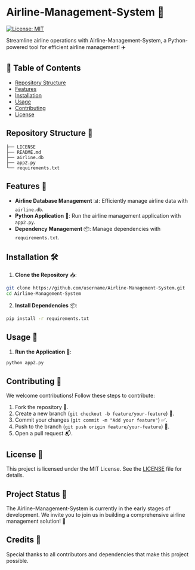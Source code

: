 # Airline-Management-System 🚀
[![License: MIT](https://img.shields.io/badge/License-MIT-yellow.svg)](https://opensource.org/licenses/MIT)

Streamline airline operations with Airline-Management-System, a Python-powered tool for efficient airline management! ✈️

## 📑 Table of Contents
- [Repository Structure](#repository-structure)
- [Features](#features)
- [Installation](#installation)
- [Usage](#usage)
- [Contributing](#contributing)
- [License](#license)

## Repository Structure 📁

```plaintext
├── LICENSE
├── README.md
├── airline.db
├── app2.py
└── requirements.txt
```

## Features 🌟

- **Airline Database Management** 📊: Efficiently manage airline data with `airline.db`.
- **Python Application** 🐍: Run the airline management application with `app2.py`.
- **Dependency Management** 📦: Manage dependencies with `requirements.txt`.

## Installation 🛠️

1. **Clone the Repository** 📥:
 ```bash
 git clone https://github.com/username/Airline-Management-System.git
 cd Airline-Management-System
 ```

2. **Install Dependencies** 📦:
 ```bash
 pip install -r requirements.txt
 ```

## Usage 🎯

1. **Run the Application** 🚀:
 ```bash
 python app2.py
 ```

## Contributing 🤝

We welcome contributions! Follow these steps to contribute:
1. Fork the repository 🍴.
2. Create a new branch (`git checkout -b feature/your-feature`) 🌿.
3. Commit your changes (`git commit -m "Add your feature"`) ✅.
4. Push to the branch (`git push origin feature/your-feature`) 🚀.
5. Open a pull request 📬.

## License 📜

This project is licensed under the MIT License. See the [LICENSE](LICENSE) file for details.

## Project Status 🚧

The Airline-Management-System is currently in the early stages of development. We invite you to join us in building a comprehensive airline management solution! 🚀

## Credits 🙌

Special thanks to all contributors and dependencies that make this project possible.
